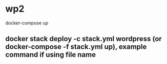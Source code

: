 # wp2

docker-compose up
## docker stack deploy -c stack.yml wordpress (or docker-compose -f stack.yml up), example command if using file name

